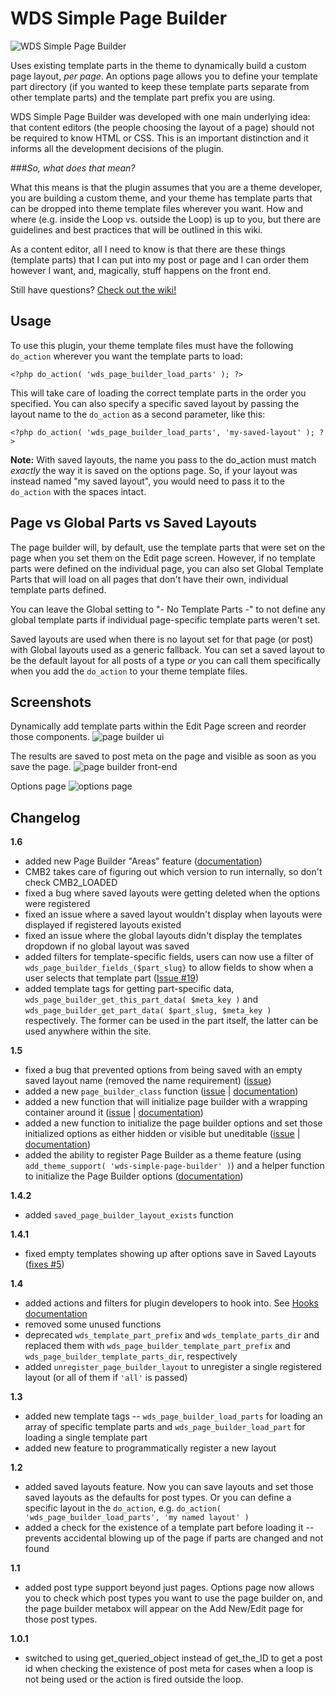 # WDS Simple Page Builder

![WDS Simple Page Builder](https://raw.githubusercontent.com/WebDevStudios/WDS-Simple-Page-Builder/master/assets/banner-1544x500.png)

Uses existing template parts in the theme to dynamically build a custom page layout, *per page*. An options page allows you to define your template part directory (if you wanted to keep these template parts separate from other template parts) and the template part prefix you are using.

WDS Simple Page Builder was developed with one main underlying idea: that content editors (the people choosing the layout of a page) should not be required to know HTML or CSS. This is an important distinction and it informs all the development decisions of the plugin.

###_So, what does that mean?_

What this means is that the plugin assumes that you are a theme developer, you are building a custom theme, and your theme has template parts that can be dropped into theme template files wherever you want. How and where (e.g. inside the Loop vs. outside the Loop) is up to you, but there are guidelines and best practices that will be outlined in this wiki.

As a content editor, all I need to know is that there are these things (template parts) that I can put into my post or page and I can order them however I want, and, magically, stuff happens on the front end.

Still have questions? [Check out the wiki!](https://github.com/WebDevStudios/WDS-Simple-Page-Builder/wiki)

## Usage

To use this plugin, your theme template files must have the following `do_action` wherever you want the template parts to load:

`<?php do_action( 'wds_page_builder_load_parts' ); ?>`

This will take care of loading the correct template parts in the order you specified. You can also specify a specific saved layout by passing the layout name to the `do_action` as a second parameter, like this:

`<?php do_action( 'wds_page_builder_load_parts', 'my-saved-layout' ); ?>`

**Note:** With saved layouts, the name you pass to the do_action must match *exactly* the way it is saved on the options page. So, if your layout was instead named "my saved layout", you would need to pass it to the `do_action` with the spaces intact.

## Page vs Global Parts vs Saved Layouts

The page builder will, by default, use the template parts that were set on the page when you set them on the Edit page screen. However, if no template parts were defined on the individual page, you can also set Global Template Parts that will load on all pages that don't have their own, individual template parts defined.

You can leave the Global setting to "- No Template Parts -" to not define any global template parts if individual page-specific template parts weren't set.

Saved layouts are used when there is no layout set for that page (or post) with Global layouts used as a generic fallback. You can set a saved layout to be the default layout for all posts of a type *or* you can call them specifically when you add the `do_action` to your theme template files.

## Screenshots

Dynamically add template parts within the Edit Page screen and reorder those components.
![page builder ui](https://cldup.com/epETzuW4Dx.gif)

The results are saved to post meta on the page and visible as soon as you save the page.
![page builder front-end](https://cldup.com/djUNBYKcEd.gif)

Options page
![options page](https://cldup.com/gmB327JMaG.png)

## Changelog

**1.6**
* added new Page Builder "Areas" feature ([documentation](#))
* CMB2 takes care of figuring out which version to run internally, so don't check CMB2_LOADED
* fixed a bug where saved layouts were getting deleted when the options were registered
* fixed an issue where a saved layout wouldn't display when layouts were displayed if registered layouts existed
* fixed an issue where the global layouts didn't display the templates dropdown if no global layout was saved
* added filters for template-specific fields, users can now use a filter of `wds_page_builder_fields_($part_slug}` to allow fields to show when a user selects that template part ([Issue #19](https://github.com/WebDevStudios/WDS-Simple-Page-Builder/issues/19))
* added template tags for getting part-specific data, `wds_page_builder_get_this_part_data( $meta_key )` and `wds_page_builder_get_part_data( $part_slug, $meta_key )` respectively.  The former can be used in the part itself, the latter can be used anywhere within the site.

**1.5**
* fixed a bug that prevented options from being saved with an empty saved layout name (removed the name requirement) ([issue](https://github.com/WebDevStudios/WDS-Simple-Page-Builder/issues/3))
* added a new `page_builder_class` function ([issue](https://github.com/WebDevStudios/WDS-Simple-Page-Builder/issues/11) | [documentation](https://github.com/WebDevStudios/WDS-Simple-Page-Builder/wiki/Template-Tags#page_builder_class-class---))
* added a new function that will initialize page builder with a wrapping container around it ([issue](https://github.com/WebDevStudios/WDS-Simple-Page-Builder/issues/13) | [documentation](https://github.com/WebDevStudios/WDS-Simple-Page-Builder/wiki/Template-Tags#wds_page_builder_wrap-container---class---layout---))
* added a new function to initialize the page builder options and set those initialized options as either hidden or visible but uneditable ([issue](https://github.com/WebDevStudios/WDS-Simple-Page-Builder/issues/13) | [documentation](https://github.com/WebDevStudios/WDS-Simple-Page-Builder/wiki/Template-Tags#wds_register_page_builder_options-args--array-))
* added the ability to register Page Builder as a theme feature (using `add_theme_support( 'wds-simple-page-builder' )`) and a helper function to initialize the Page Builder options ([documentation](https://github.com/WebDevStudios/WDS-Simple-Page-Builder/wiki/Adding-Theme-Support))

**1.4.2**
* added `saved_page_builder_layout_exists` function

**1.4.1**
* fixed empty templates showing up after options save in Saved Layouts ([fixes #5](https://github.com/WebDevStudios/WDS-Simple-Page-Builder/issues/5))

**1.4**
* added actions and filters for plugin developers to hook into. See [Hooks documentation](https://github.com/WebDevStudios/WDS-Simple-Page-Builder/wiki/Hooks)
* removed some unused functions
* deprecated `wds_template_part_prefix` and `wds_template_parts_dir` and replaced them with `wds_page_builder_template_part_prefix` and `wds_page_builder_template_parts_dir`, respectively
* added `unregister_page_builder_layout` to unregister a single registered layout (or all of them if `'all'` is passed)

**1.3**
* added new template tags -- `wds_page_builder_load_parts` for loading an array of specific template parts and `wds_page_builder_load_part` for loading a single template part
* added new feature to programmatically register a new layout

**1.2**
* added saved layouts feature. Now you can save layouts and set those saved layouts as the defaults for post types. Or you can define a specific layout in the `do_action`, e.g. `do_action( 'wds_page_builder_load_parts', 'my named layout' )`
* added a check for the existence of a template part before loading it -- prevents accidental blowing up of the page if parts are changed and not found

**1.1**
* added post type support beyond just pages. Options page now allows you to check which post types you want to use the page builder on, and the page builder metabox will appear on the Add New/Edit page for those post types.

**1.0.1**
* switched to using get_queried_object instead of get_the_ID to get a post id when checking the existence of post meta for cases when a loop is not being used or the action is fired outside the loop.
